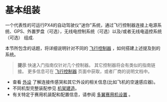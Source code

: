 # 基本组装

一个代表性的可运行PX4的自动驾驶仪"迷你"系统，通过飞行控制器连接上电源系统、GPS、外置罗盘（可选），无线电控制系统（可选）以及/或者无线电遥控系统（可选） 组成.

本节所包含的话题，将详细说明针对不同的 [飞行控制器](../flight_controller/README.md) ，如何搭建上述提及到的系统。

> **提示** 快速入门指南仅针对几个控制器。 其它控制器将会有类似的指南链接。 更多信息可在 [飞行控制器](../flight_controller/README.md) 页面中获取，或者厂商的说明文档中。

* 查看 [外设](../peripherals/README.md) 了解连接传感哭和其它外设的相关信息(比如飞机的空速感应器)。
* 不同机型完整装配参见 [机架建造](../airframes/README.md)。
* 有关特定于赛用机装配和配置信息，请参阅 [多翼赛用机设置](../config_mc/racer_setup.md) 。